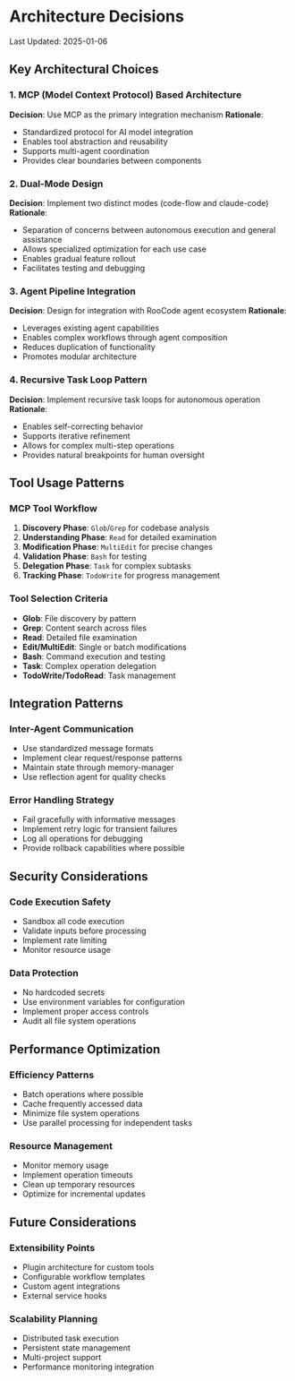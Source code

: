 # Architecture Decisions

Last Updated: 2025-01-06

## Key Architectural Choices

### 1. MCP (Model Context Protocol) Based Architecture
**Decision**: Use MCP as the primary integration mechanism
**Rationale**:
- Standardized protocol for AI model integration
- Enables tool abstraction and reusability
- Supports multi-agent coordination
- Provides clear boundaries between components

### 2. Dual-Mode Design
**Decision**: Implement two distinct modes (code-flow and claude-code)
**Rationale**:
- Separation of concerns between autonomous execution and general assistance
- Allows specialized optimization for each use case
- Enables gradual feature rollout
- Facilitates testing and debugging

### 3. Agent Pipeline Integration
**Decision**: Design for integration with RooCode agent ecosystem
**Rationale**:
- Leverages existing agent capabilities
- Enables complex workflows through agent composition
- Reduces duplication of functionality
- Promotes modular architecture

### 4. Recursive Task Loop Pattern
**Decision**: Implement recursive task loops for autonomous operation
**Rationale**:
- Enables self-correcting behavior
- Supports iterative refinement
- Allows for complex multi-step operations
- Provides natural breakpoints for human oversight

## Tool Usage Patterns

### MCP Tool Workflow
1. **Discovery Phase**: `Glob`/`Grep` for codebase analysis
2. **Understanding Phase**: `Read` for detailed examination
3. **Modification Phase**: `MultiEdit` for precise changes
4. **Validation Phase**: `Bash` for testing
5. **Delegation Phase**: `Task` for complex subtasks
6. **Tracking Phase**: `TodoWrite` for progress management

### Tool Selection Criteria
- **Glob**: File discovery by pattern
- **Grep**: Content search across files
- **Read**: Detailed file examination
- **Edit/MultiEdit**: Single or batch modifications
- **Bash**: Command execution and testing
- **Task**: Complex operation delegation
- **TodoWrite/TodoRead**: Task management

## Integration Patterns

### Inter-Agent Communication
- Use standardized message formats
- Implement clear request/response patterns
- Maintain state through memory-manager
- Use reflection agent for quality checks

### Error Handling Strategy
- Fail gracefully with informative messages
- Implement retry logic for transient failures
- Log all operations for debugging
- Provide rollback capabilities where possible

## Security Considerations

### Code Execution Safety
- Sandbox all code execution
- Validate inputs before processing
- Implement rate limiting
- Monitor resource usage

### Data Protection
- No hardcoded secrets
- Use environment variables for configuration
- Implement proper access controls
- Audit all file system operations

## Performance Optimization

### Efficiency Patterns
- Batch operations where possible
- Cache frequently accessed data
- Minimize file system operations
- Use parallel processing for independent tasks

### Resource Management
- Monitor memory usage
- Implement operation timeouts
- Clean up temporary resources
- Optimize for incremental updates

## Future Considerations

### Extensibility Points
- Plugin architecture for custom tools
- Configurable workflow templates
- Custom agent integrations
- External service hooks

### Scalability Planning
- Distributed task execution
- Persistent state management
- Multi-project support
- Performance monitoring integration